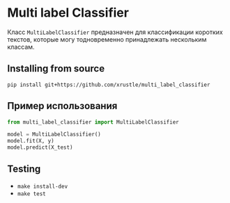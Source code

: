 # Multi label Classifier

Класс `MultiLabelClassifier` предназначен для классификации коротких текстов, которые могу тодновременно принадлежать нескольким классам. 

## Installing from source

```pip install git+https://github.com/xrustle/multi_label_classifier```

## Пример использования

```python
from multi_label_classifier import MultiLabelClassifier

model = MultiLabelClassifier()
model.fit(X, y)
model.predict(X_test)
```

## Testing

- ```make install-dev```
- ```make test```
